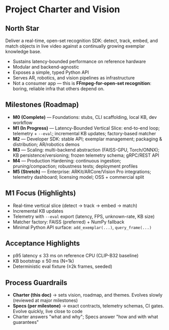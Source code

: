 # Project Charter and Vision

## North Star
Deliver a real-time, open-set recognition SDK: detect, track, embed, and match objects in live video against a continually growing exemplar knowledge base.

- Sustains latency-bounded performance on reference hardware  
- Modular and backend-agnostic  
- Exposes a simple, typed Python API  
- Serves AR, robotics, and vision pipelines as infrastructure  
- Not a consumer app — this is **FFmpeg-for-open-set recognition**: boring, reliable infra that others depend on.

## Milestones (Roadmap)
- **M0 (Complete)** — Foundations: stubs, CLI scaffolding, local KB, dev workflow  
- **M1 (In Progress)** — Latency-Bounded Vertical Slice: end-to-end loop; telemetry + `--eval`; incremental KB updates; factory-based matcher  
- **M2** — Developer SDK: stable API; exemplar management; packaging & distribution; AR/robotics demos  
- **M3** — Scaling: multi-backend abstraction (FAISS-GPU, Torch/ONNX); KB persistence/versioning; frozen telemetry schema; gRPC/REST API  
- **M4** — Production Hardening: continuous ingestion; pruning/compaction; robustness tests; deployment profiles  
- **M5 (Stretch)** — Enterprise: ARKit/ARCore/Vision Pro integrations; telemetry dashboard; licensing model; OSS + commercial split

## M1 Focus (Highlights)
- Real-time vertical slice (detect → track → embed → match)  
- Incremental KB updates  
- Telemetry with `--eval` export (latency, FPS, unknown-rate, KB size)  
- Matcher factory: FAISS (preferred) + NumPy fallback  
- Minimal Python API surface: `add_exemplar(...)`, `query_frame(...)`

## Acceptance Highlights
- p95 latency ≤ 33 ms on reference CPU (CLIP-B32 baseline)  
- KB bootstrap ≤ 50 ms (N=1k)  
- Deterministic eval fixture (≥2k frames, seeded)

## Process Guardrails
- **Charter (this doc)** → sets vision, roadmap, and themes. Evolves slowly (reviewed at major milestones)  
- **Specs (per milestone)** → exact contracts, telemetry schemas, CI gates. Evolve quickly, live close to code  
- Charter answers "what and why"; Specs answer "how and with what guarantees"
